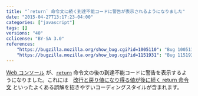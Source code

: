 ```yaml
---
title: "`return` 命令文に続く到達不能コードに警告が表示されるようになりました"
date: "2015-04-27T13:17:23-04:00"
categories: ["javascript"]
tags: []
versions: "40"
cclicense: "BY-SA 3.0"
references:
    "https://bugzilla.mozilla.org/show_bug.cgi?id=1005110": "Bug 1005110 - Warn about unreachable code after semicolon-less return statement"
    "https://bugzilla.mozilla.org/show_bug.cgi?id=1151931": "Bug 1151931 - Warning for \"unreachable expression after semicolon-less return statement\" triggers incorrectly (braceless if, ASI)"
---
```

[Web コンソール](https://developer.mozilla.org/ja/docs/Tools/Web_Console) が、[`return`](https://developer.mozilla.org/ja/docs/Web/JavaScript/Reference/Statements/return) 命令文の後の到達不能コードに警告を表示するようになりました。これには　[改行と戻り値になり得る値が後に続く return 命令文](https://developer.mozilla.org/ja/docs/Web/JavaScript/Reference/Statements/return#Automatic_semicolon_insertion) といったよくある誤解を招きやすいコーディングスタイルが含まれます。
